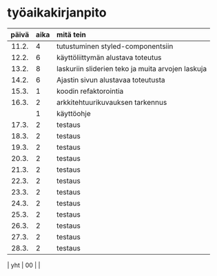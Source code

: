 # työaikakirjanpito

| päivä | aika | mitä tein  |
| :----:|:-----| :-----|
| 11.2. | 4    | tutustuminen styled-componentsiin|
| 12.2. | 6    | käyttöliittymän alustava toteutus|
| 13.2. | 8    | laskuriin sliderien teko ja muita arvojen laskuja|
| 14.2. | 6    | Ajastin sivun alustavaa toteutusta |
| 15.3.  | 1    | koodin refaktorointia |
| 16.3.  | 2    | arkkitehtuurikuvauksen tarkennus |
|       | 1    | käyttöohje |
| 17.3.  | 2    | testaus |
| 18.3.  | 2    | testaus |
| 19.3.  | 2    | testaus |
| 20.3.  | 2    | testaus |
| 21.3.  | 2    | testaus |
| 22.3.  | 2    | testaus |
| 23.3.  | 2    | testaus |
| 24.3.  | 2    | testaus |
| 25.3.  | 2    | testaus |
| 26.3.  | 2    | testaus |
| 27.3.  | 2    | testaus |
| 28.3.  | 2    | testaus |





| yht   | 00   | | 